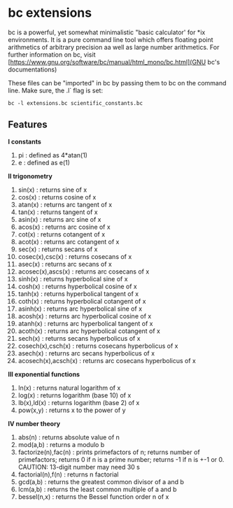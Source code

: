 bc extensions
=============


bc is a powerful, yet somewhat minimalistic "basic calculator'
for *ix environments. It is a pure command line tool which offers
floating point arithmetics of arbitrary precision aa well as large
number arithmetics. For further information on bc, visit
[https://www.gnu.org/software/bc/manual/html_mono/bc.html](GNU bc's documentations)

These files can be "imported" in bc by passing them to bc on the
command line. Make sure, the .l` flag is set:

    bc -l extensions.bc scientific_constants.bc

Features
--------

**I	constants**

1.	pi			:	defined as 4*atan(1)
2.	e			:	defined as e(1)

**II	trigonometry**

1.	sin(x)			:	returns sine of x
2.	cos(x)			:	returns cosine of x
3.	atan(x)			:	returns arc tangent of x
4.	tan(x)			:	returns tangent of x
5.	asin(x)			:	returns arc sine of x
6.	acos(x)			:	returns arc cosine of x
7.	cot(x)			:	returns cotangent of x
8.	acot(x)			:	returns arc cotangent of x
9.	sec(x)			:	returns secans of x
10.	cosec(x),csc(x)		:	returns cosecans of x
11.	asec(x)			:	returns arc secans of x
12.	acosec(x),ascs(x)	:	returns arc cosecans of x
13.	sinh(x)			:	returns hyperbolical sine of x
14.	cosh(x)			:	returns hyperbolical cosine of x
15.	tanh(x)			:	returns hyperbolical tangent of x
16.	coth(x)			:	returns hyperbolical cotangent of x
17.	asinh(x)		:	returns arc hyperbolical sine of x
18.	acosh(x)		:	returns arc hyperbolical cosine of x
19.	atanh(x)		:	returns arc hyperbolical tangent of x
20.	acoth(x)		:	returns arc hyperbolical cotangent of x
21.	sech(x)			:	returns secans hyperbolicus of x
22.	cosech(x),csch(x)	:	returns cosecans hyperbolicus of x
23.	asech(x)		:	returns arc secans hyperbolicus of x
24.	acosech(x),acsch(x)	:	returns arc cosecans hyperbolicus of x


**III	exponential functions**

1.	ln(x)			:	returns natural logarithm of x
2.	log(x)			:	returns logarithm (base 10) of x
3.	lb(x),ld(x)		:	returns logarithm (base 2) of x
4.	pow(x,y)		:	returns x to the power of y

**IV number theory**

1.	abs(n)			:	returns absolute value of n
2.	mod(a,b)		:	returns a modulo b
3.	factorize(n),fac(n)	:	prints primefactors of n;
					returns number of primefactors;
					returns 0 if n is a prime number;
					returns -1 if n is +-1 or 0.
					CAUTION: 13-digit number may need 30 s
4.	factorial(n),f(n)	:	returns n factorial
5.	gcd(a,b)		:	returns the greatest common divisor of a and b
6.	lcm(a,b)		:	returns the least common multiple of a and b
7. bessel(n,x)			:	returns the Bessel function order n of x

